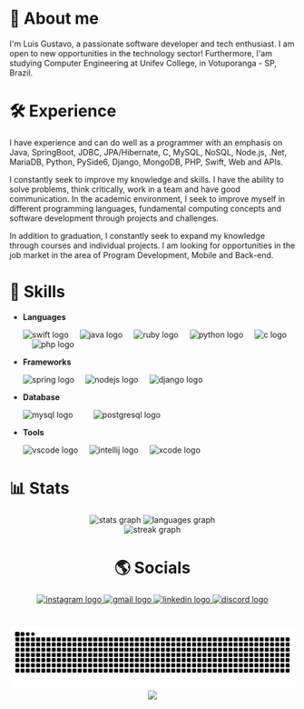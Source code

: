 <h1>🌴 About me</h1>
I'm Luis Gustavo, a passionate software developer and tech enthusiast. I am open to new opportunities in the technology sector! Furthermore, I'am studying Computer Engineering at Unifev College, in Votuporanga - SP, Brazil.

<h1>🛠️ Experience</h1>

I have experience and can do well as a programmer with an emphasis on Java, SpringBoot, JDBC, JPA/Hibernate, C, MySQL, NoSQL, Node.js, .Net, MariaDB, Python, PySide6, Django, MongoDB, PHP, Swift, Web and APIs.

I constantly seek to improve my knowledge and skills. I have the ability to solve problems, think critically, work in a team and have good communication. In the academic environment, I seek to improve myself in different programming languages, fundamental computing concepts and software development through projects and challenges.

In addition to graduation, I constantly seek to expand my knowledge through courses and individual projects. I am looking for opportunities in the job market in the area of ​​Program Development, Mobile and Back-end.

<h1>📖 Skills</h1>

<div align="left">
 <ul> 
    <div class="languages">
      <li>
        <p><b>Languages</b></p>
      </li>
      <img src="https://cdn.jsdelivr.net/gh/devicons/devicon/icons/swift/swift-original.svg" height="30" alt="swift logo"  />
      <img width="12" />
      <img src="https://cdn.jsdelivr.net/gh/devicons/devicon/icons/java/java-original.svg" height="30" alt="java logo"  />
      <img width="12" />
      <img src="https://cdn.jsdelivr.net/gh/devicons/devicon/icons/ruby/ruby-plain-wordmark.svg" height="40" alt="ruby logo"  />
      <img width="12" />
      <img src="https://cdn.jsdelivr.net/gh/devicons/devicon/icons/python/python-original.svg" height="30" alt="python logo"  />
      <img width="12" />
      <img src="https://cdn.jsdelivr.net/gh/devicons/devicon/icons/c/c-original.svg" height="30" alt="c logo"  />
      <img width="12" />
      <img src="https://cdn.jsdelivr.net/gh/devicons/devicon/icons/php/php-original.svg" height="40" alt="php logo"  />
      <img width="12" />
    </div>
    <div class="frameworks">
      <li>
       <p><b>Frameworks</b></p>
      </li>
      <img src="https://cdn.jsdelivr.net/gh/devicons/devicon/icons/spring/spring-original.svg" height="40" alt="spring logo"  />
      <img width="12" />
      <img src="https://cdn.jsdelivr.net/gh/devicons/devicon/icons/nodejs/nodejs-original.svg" height="30" alt="nodejs logo"  />
      <img width="12" />
      <img src="https://cdn.jsdelivr.net/gh/devicons/devicon/icons/django/django-plain.svg" height="30" alt="django logo"  />
      <img width="12" />
     </div>
     <div class="database">
        <li>
         <p><b>Database</b></p>
        </li>
        <img src="https://cdn.jsdelivr.net/gh/devicons/devicon/icons/mysql/mysql-original.svg" height="30" alt="mysql logo"  />
        <img width="12" />
        <img width="12" />
        <img src="https://cdn.jsdelivr.net/gh/devicons/devicon/icons/postgresql/postgresql-original.svg" height="30" alt="postgresql logo"  />
        <img width="12" />
      </div>
      <div class="tools">
       <li>
        <p><b>Tools</b></p>
       </li>
         <img src="https://cdn.jsdelivr.net/gh/devicons/devicon/icons/vscode/vscode-original.svg" height="40" alt="vscode logo"  />
         <img width="12" />
         <img src="https://cdn.jsdelivr.net/gh/devicons/devicon/icons/intellij/intellij-original.svg" height="40" alt="intellij logo"  />
         <img width="12" />
         <img src="https://cdn.jsdelivr.net/gh/devicons/devicon/icons/xcode/xcode-original.svg" height="40" alt="xcode logo"  />
     </div>
 </ul>
</div>


  <h1>📊 Stats</h1>
  <div class="stats" align="center">
  <img src="https://github-readme-stats.vercel.app/api?username=oluuiss&hide_title=false&hide_rank=false&show_icons=false&include_all_commits=true&count_private=true&disable_animations=false&theme=algolia&locale=en&hide_border=false" height="150" alt="stats graph"  />
  <img src="https://github-readme-stats.vercel.app/api/top-langs?username=oluuiss&locale=en&hide_title=false&layout=compact&card_width=320&langs_count=5&theme=algolia&hide_border=false" height="150" alt="languages graph"  />
</div>

<div align="center">
  <img src="https://streak-stats.demolab.com?user=oluuiss&locale=en&mode=daily&theme=algolia&hide_border=false&border_radius=5" height="150" alt="streak graph"  />
</div>

              

###


  <div class="socials" align="center" alt="social">
     <h1>🌎 Socials</h1>
    <a href="https://instagram.com/oluuiss" title="Instagram">
     <img src="https://raw.githubusercontent.com/maurodesouza/profile-readme-generator/master/src/assets/icons/social/instagram/default.svg" width="47" height="35" alt="instagram logo"/>
    </a>
    <a href="https://mail.google.com/mail/u/0/?ogbl#inbox?compose=GTvVlcSKkkJnbHxQbpRGDKQkjrnpSZjLxVJvSlsZwVNcbFZHWJWFKhkbzMWPfhhtzZwHdhFRXZCQg" title="Email">
     <img src="https://raw.githubusercontent.com/maurodesouza/profile-readme-generator/master/src/assets/icons/social/gmail/default.svg" width="47" height="35" alt="gmail logo"  />
    </a>
    <a href="www.linkedin.com/in/oluuiss" title="Linkedin">
     <img src="https://raw.githubusercontent.com/maurodesouza/profile-readme-generator/master/src/assets/icons/social/linkedin/default.svg" width="47" height="35" alt="linkedin logo"  />
    </a>
    <a href="https://discord.gg" title="Discord">
     <img src="https://raw.githubusercontent.com/maurodesouza/profile-readme-generator/master/src/assets/icons/social/discord/default.svg" width="47" height="35" alt="discord logo"  />
    </a>
  </div>
 
</div>

  <h1></h1>
<img id="snake" src="https://raw.githubusercontent.com/oluuiss/oluuiss/output/snake.svg" alt="Snake animation" />

<div id="visitors" align="center">
  <img src="https://visitor-badge.laobi.icu/badge?page_id=oluuiss.oluuiss&left_text=PROFILE%20VIEWS"  />

</div>




